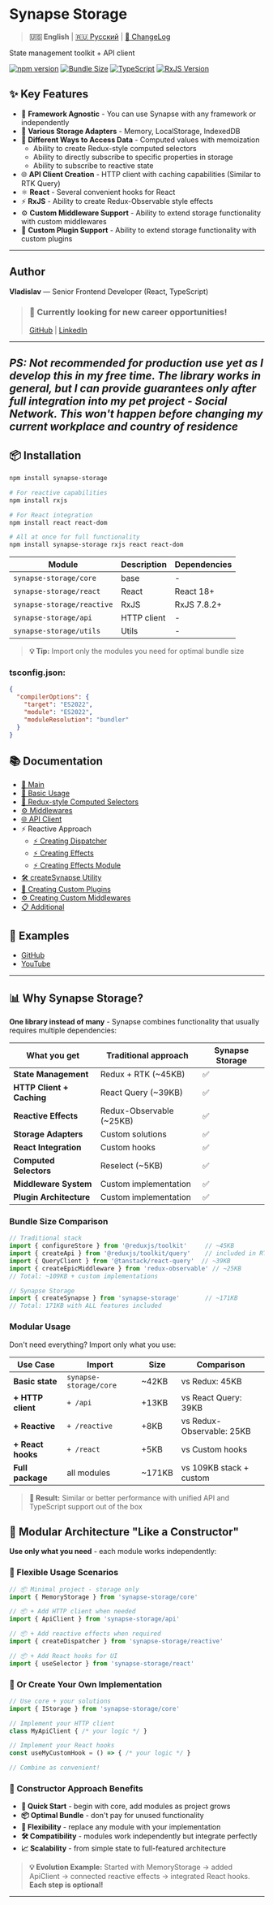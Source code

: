 # Synapse Storage

> **🇺🇸 English** | [🇷🇺 Русский](./docs/ru/README.md) | [📝  ChangeLog](./CHANGELOG.md)

State management toolkit + API client

[![npm version](https://badge.fury.io/js/synapse-storage.svg)](https://badge.fury.io/js/synapse-storage)
[![Bundle Size](https://img.shields.io/bundlephobia/minzip/synapse-storage)](https://bundlephobia.com/package/synapse-storage)
[![TypeScript](https://img.shields.io/badge/TypeScript-Ready-blue)](https://www.typescriptlang.org/)
[![RxJS Version](https://img.shields.io/badge/RxJS-%5E7.8.2-red?logo=reactivex)](https://rxjs.dev/)

## ✨ Key Features

- 🚀 **Framework Agnostic** - You can use Synapse with any framework or independently
- 💾 **Various Storage Adapters** - Memory, LocalStorage, IndexedDB
- 🧮 **Different Ways to Access Data** - Computed values with memoization
    - Ability to create Redux-style computed selectors
    - Ability to directly subscribe to specific properties in storage
    - Ability to subscribe to reactive state
- 🌐 **API Client Creation** - HTTP client with caching capabilities (Similar to RTK Query)
- ⚛️ **React** - Several convenient hooks for React
- ⚡ **RxJS** - Ability to create Redux-Observable style effects
- ⚙️ **Custom Middleware Support** - Ability to extend storage functionality with custom middlewares
- 🔌 **Custom Plugin Support** - Ability to extend storage functionality with custom plugins

---
## Author

**Vladislav** — Senior Frontend Developer (React, TypeScript)

> ### 🔎 Currently looking for new career opportunities!
>
> [GitHub](https://github.com/Vlad92msk/) | [LinkedIn](https://www.linkedin.com/in/vlad-firsov/)

---
*PS: Not recommended for production use yet as I develop this in my free time.
The library works in general, but I can provide guarantees only after full integration into my pet project - Social Network.
This won't happen before changing my current workplace and country of residence*
---

## 📦 Installation

```bash
npm install synapse-storage
```

```bash
# For reactive capabilities
npm install rxjs

# For React integration  
npm install react react-dom

# All at once for full functionality
npm install synapse-storage rxjs react react-dom
```

| Module | Description | Dependencies |
|--------|-------------|--------------|
| `synapse-storage/core` | base | - |
| `synapse-storage/react` | React | React 18+ |
| `synapse-storage/reactive` | RxJS | RxJS 7.8.2+ |
| `synapse-storage/api` | HTTP client | - |
| `synapse-storage/utils` | Utils | - |

> **💡 Tip:** Import only the modules you need for optimal bundle size

### tsconfig.json:
```json
{
  "compilerOptions": {
    "target": "ES2022",
    "module": "ES2022", 
    "moduleResolution": "bundler"
  }
}
```

## 📚 Documentation

- [📖 Main](./README.md)
- [🚀 Basic Usage](./docs/en/basic-usage.md)
- [🧮 Redux-style Computed Selectors](./docs/en/redux-selectors.md)
- [⚙️ Middlewares](./docs/en/middlewares.md)
- [🌐 API Client](./docs/en/api-client.md)
- ⚡ Reactive Approach
    - [⚡ Creating Dispatcher](./docs/en/create-dispatcher.md)
    - [⚡ Creating Effects](./docs/en/create-effects.md)
    - [⚡ Creating Effects Module](./docs/en/create-effects-module.md)
- [🛠️ createSynapse Utility](./docs/en/create-synapse.md)
- [🔌 Creating Custom Plugins](./docs/en/custom-plugins.md)
- [⚙️ Creating Custom Middlewares](./docs/en/custom-middlewares.md)
- [📋 Additional](./docs/en/additional.md)

## 🎯 Examples

- [GitHub](https://github.com/Vlad92msk/synapse-examples)
- [YouTube](https://www.youtube.com/channel/UCGENI_i4qmBkPp98P2HvvGw)

---

## 📊 Why Synapse Storage?

**One library instead of many** - Synapse combines functionality that usually requires multiple dependencies:

| What you get | Traditional approach | Synapse Storage |
|--------------|---------------------|---------|
| **State Management** | Redux + RTK (~45KB) | ✅ |
| **HTTP Client + Caching** | React Query (~39KB) | ✅|
| **Reactive Effects** | Redux-Observable (~25KB) | ✅|
| **Storage Adapters** | Custom solutions | ✅|
| **React Integration** | Custom hooks | ✅|
| **Computed Selectors** | Reselect (~5KB) | ✅|
| **Middleware System** | Custom implementation | ✅|
| **Plugin Architecture** | Custom implementation | ✅|

### Bundle Size Comparison

```typescript
// Traditional stack
import { configureStore } from '@reduxjs/toolkit'     // ~45KB
import { createApi } from '@reduxjs/toolkit/query'    // included in RTK
import { QueryClient } from '@tanstack/react-query'  // ~39KB  
import { createEpicMiddleware } from 'redux-observable' // ~25KB
// Total: ~109KB + custom implementations

// Synapse Storage
import { createSynapse } from 'synapse-storage'       // ~171KB
// Total: 171KB with ALL features included
```

### Modular Usage

Don't need everything? Import only what you use:

| Use Case          | Import                 | Size | Comparison                |
|-------------------|------------------------|------|---------------------------|
| **Basic state**   | `synapse-storage/core` | ~42KB | vs Redux: 45KB            |
| **+ HTTP client** | `+ /api`               | +13KB | vs React Query: 39KB      |
| **+ Reactive**    | `+ /reactive`          | +8KB | vs Redux-Observable: 25KB |
| **+ React hooks** | `+ /react`             | +5KB | vs Custom hooks           |
| **Full package**  | all modules            | ~171KB |vs 109KB stack + custom   |

> **🎯 Result:** Similar or better performance with unified API and TypeScript support out of the box

## 🧩 Modular Architecture "Like a Constructor"

**Use only what you need** - each module works independently:

### 🎯 Flexible Usage Scenarios

```typescript
// 📦 Minimal project - storage only
import { MemoryStorage } from 'synapse-storage/core'

// 📦 + Add HTTP client when needed  
import { ApiClient } from 'synapse-storage/api'

// 📦 + Add reactive effects when required
import { createDispatcher } from 'synapse-storage/reactive'

// 📦 + Add React hooks for UI
import { useSelector } from 'synapse-storage/react'
```

### 🔧 Or Create Your Own Implementation

```typescript
// Use core + your solutions
import { IStorage } from 'synapse-storage/core'

// Implement your HTTP client
class MyApiClient { /* your logic */ }

// Implement your React hooks  
const useMyCustomHook = () => { /* your logic */ }

// Combine as convenient!
```

### 🎨 Constructor Approach Benefits

- **🚀 Quick Start** - begin with core, add modules as project grows
- **📦 Optimal Bundle** - don't pay for unused functionality
- **🔄 Flexibility** - replace any module with your implementation
- **🛠️ Compatibility** - modules work independently but integrate perfectly
- **📈 Scalability** - from simple state to full-featured architecture

> **💡 Evolution Example:** Started with MemoryStorage → added ApiClient → connected reactive effects → integrated React hooks. **Each step is optional!**

---
